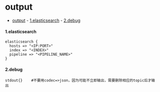 # output

<!-- @import "[TOC]" {cmd="toc" depthFrom=1 depthTo=6 orderedList=false} -->
<!-- code_chunk_output -->

- [output](#output)
      - [1.elasticsearch](#1elasticsearch)
      - [2.debug](#2debug)

<!-- /code_chunk_output -->

#### 1.elasticsearch
```shell
elasticsearch {
  hosts => "<IP:PORT>"
  index => "<INDEX>"
  pipeline => "<PIPELINE_NAME>"
}
```

#### 2.debug
```shell
stdout{}    #不要用codec=>json，因为可能不立即输出，需要删除相应的topic后才输出
```
